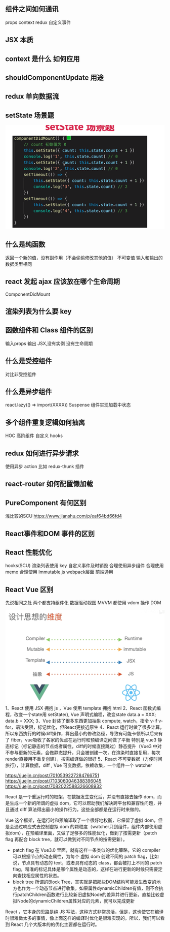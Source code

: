 ## 组件之间如何通讯
props
context
redux
自定义事件

## JSX 本质

## context 是什么 如何应用

## shouldComponentUpdate 用途

## redux 单向数据流

## setState 场景题
![](./img/setStateQuestion.png)

## 什么是纯函数
返回一个新的值，没有副作用（不会偷偷修改其他的值）
不可变值
输入和输出的数据类型相同

## react 发起 ajax 应该放在哪个生命周期
ComponentDidMount

## 渲染列表为什么要 key

## 函数组件和 Class 组件的区别
输入props 输出 JSX,没有实例 没有生命周期

## 什么是受控组件
对比非受控组件

## 什么是异步组件
react.lazy(() => import(XXXX))
 Suspense 组件实现加载中状态

## 多个组件重复逻辑如何抽离
HOC 高阶组件
自定义 hooks

## redux 如何进行异步请求
使用异步 action
比如 redux-thunk 插件

## react-router 如何配置懒加载

## PureComponent 有何区别
 浅比较的SCU
 https://www.jianshu.com/p/eaf64bd66fd4

## React事件和DOM 事件的区别

## React 性能优化
hooks(SCU)
渲染列表使用 key
自定义事件及时销毁
合理使用异步组件
合理使用memo
合理使用 Immutable.js
webpack层面
前端通用

## React Vue 区别

先说相同之处
两个都支持组件化
数据驱动视图 MVVM
都使用 vdom 操作 DOM

![](./img/vue-react.png)
1、React 使用 JSX 拥抱 js ，Vue 使用 template 拥抱 html
2、React 函数式编程，改变一个state用 setState(), Vue 声明式编程，改变state data.a = XXX; data.b = XXX;
3、Vue 封装了很多东西更加抽象 compute, watch，指令 v-if v-for，语法受限，标记优化，但React更接近原生
4、React 运行时做了很多计算，所以东西执行的时候diff操作，算出最小的修改路径，导致有可能卡顿所以后来有了 fiber，vue吸收了各家的优点在运行时和预编译之间做了平衡 特别是 vue3 静态标记（标记静态的节点或者属性，diff的时候直接跳过）静态提升（Vue3 中对不参与更新的元素，会做静态提升，只会被创建一次，在渲染时直接复用，每次render直接用不重复创建），按需编译做的很好
5、React 不可变数据（方便时间旅行），计算数据，diff , Vue 可变数据，依赖收集，一个组件一个 watcher

https://juejin.cn/post/7010539227284766751
https://juejin.cn/post/7103060046388396045
https://juejin.cn/post/7082022588326608932


React 是一个重运行时的框架，在数据发生变化后，并没有直接去操作 dom，而是生成一个新的所谓的虚拟 dom，它可以帮助我们解决跨平台和兼容性问题，并且通过 diff 算法得出最小的操作行为，这些全部都是在运行时来做的。

Vue 这个框架，在运行时和预编译取了一个很好地权衡，它保留了虚拟 dom，但是会通过响应式去控制虚拟 dom 的颗粒度（watcher只到组件，组件内部使用虚拟dom），在预编译里面，又做了足够多的性能优化，做到了按需更新（patch flag 再配合 block tree，就可以做到对不同节点的按需更新）。
- patch flag
在 Vue3.0 里面，就有这样一条类似的优化策略，它的 compiler 可以根据节点的动态属性，为每个 虚拟 dom 创建不同的 patch flag，比如说，节点具有动态的 text，或者具有动态的 class，都会被打上不同的 patch flag，精准的标记具体是哪个属性是动态的，这样在进行更新的时候只需要定向查找相应属性的状态。
- block tree
所谓的Block Tree，其实就是把那些DOM结构可能发生改变的地方也作为一个动态节点进行收集。如果属性dynamicChildren有值，则不会执行patchChildren函数进行比较新旧虚拟Node的差异并进行更新。直接比较虚拟Node的dynamicChildren属性对应的元素，就可以完成更新


React ，它本身的思路是纯 JS 写法，这种方式非常灵活，但是，这也使它在编译时很难做太多的事情，像上面这样的编译时优化是很难实现的。所以，我们可以看到 React 几个大版本的的优化主要都在运行时。